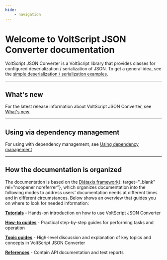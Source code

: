 ```yaml
---
hide:
    - navigation
---
```

# Welcome to VoltScript JSON Converter documentation

VoltScript JSON Converter is a VoltScript library that provides classes for configured deserialization / serialization of JSON. To get a general idea, see the [simple deserialization / serialization examples](references/example.md).

---
## What's new

For the latest release information about VoltScript JSON Converter, see [What's new](references/whatsnew.md).

---
## Using via dependency management

For using with dependency management, see [Using dependency management](howto/archipelago.md)

---
## How the documentation is organized

The documentation is based on the [Diátaxis framework](https://diataxis.fr/){: target="_blank" rel="noopener noreferrer”}, which organizes documentation into the following modes to address users' documentation needs at different times and in different circumstances. Below shows an overview that guides you on where to look for needed information:

**[Tutorials](tutorial/index.md)** - Hands-on introduction on how to use VoltScript JSON Converter

**[How-to guides](howto/index.md)** - Practical step-by-step guides for performing tasks and operation

**[Topic guides](topicguides/index.md)** - High-level discussion and explanation of key topics and concepts in VoltScript JSON Converter

**[References](references/index.md)** - Contain API documentation and test reports

<!---
## Simple Deserialization Example

Let's assume a basic class for a Person:

```vb
Class Person
    Public firstName as String
    Public lastName as String
    Public age as Integer
End Class
```

A corresponding JSON structure would be:

```json
{"firstName":"John","lastName":"Doe","age":42}
```

This could be processed with the following VoltScript code:

```vb
Dim json as String
Dim helper as New JsonConversionHelper()
Dim jd as Person

json = |{"firstName":"John","lastName":"Doe","age":42}|
Set jd = helper.fromJsonString(json, "Person", "PersonIndex")
```

For more detailed instructions on deserialization, including using custom converters and constructors, see the [Deserialization](howto/deserialization/index.md).

## Simple Serialization Example

Using the same Person class, an object could be serialized using the following VoltScript code:

```vb
Dim helper as New JsonConversionHelper()
Dim jsonObj as JsonObject

Call helper.withScalarConverter("firstName").withScalarConverter("lastName").withScalarConverter("age")
Set jsonObj = helper.toJson(jd)
```

For more detailed instructions on serialization, including using custom converters and constructors, see the [Serialization](howto/serialization/index.md).
-->
